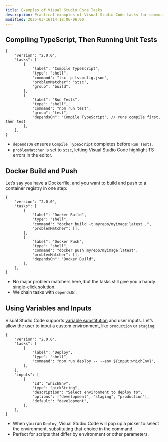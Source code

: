 ```yaml
---
title: Examples of Visual Studio Code Tasks
description: Practical examples of Visual Studio Code tasks for common development scenarios including building, testing, and deployments
modified: 2025-03-16T14:18:06-06:00
---
```


## Compiling TypeScript, Then Running Unit Tests

```jsonc
{
	"version": "2.0.0",
	"tasks": [
		{
			"label": "Compile TypeScript",
			"type": "shell",
			"command": "tsc -p tsconfig.json",
			"problemMatcher": "$tsc",
			"group": "build",
		},
		{
			"label": "Run Tests",
			"type": "shell",
			"command": "npm run test",
			"group": "test",
			"dependsOn": "Compile TypeScript", // runs compile first, then test
		},
	],
}
```

- `dependsOn` ensures `Compile TypeScript` completes before `Run Tests`.
- `problemMatcher` is set to `$tsc`, letting Visual Studio Code highlight TS errors in the editor.

## Docker Build and Push

Let’s say you have a Dockerfile, and you want to build and push to a container registry in one step:

```jsonc
{
	"version": "2.0.0",
	"tasks": [
		{
			"label": "Docker Build",
			"type": "shell",
			"command": "docker build -t myrepo/myimage:latest .",
			"problemMatcher": [],
		},
		{
			"label": "Docker Push",
			"type": "shell",
			"command": "docker push myrepo/myimage:latest",
			"problemMatcher": [],
			"dependsOn": "Docker Build",
		},
	],
}
```

- No major problem matchers here, but the tasks still give you a handy single-click solution.
- We chain tasks with `dependsOn`.

## Using Variables and Inputs

Visual Studio Code supports [variable substitution](https://code.visualstudio.com/docs/editor/variables-reference) and user inputs. Let’s allow the user to input a custom environment, like `production` or `staging`:

```jsonc
{
	"version": "2.0.0",
	"tasks": [
		{
			"label": "Deploy",
			"type": "shell",
			"command": "npm run deploy -- --env ${input:whichEnv}",
		},
	],
	"inputs": [
		{
			"id": "whichEnv",
			"type": "pickString",
			"description": "Select environment to deploy to",
			"options": ["development", "staging", "production"],
			"default": "development",
		},
	],
}
```

- When you run `Deploy`, Visual Studio Code will pop up a picker to select the environment, substituting that choice in the command.
- Perfect for scripts that differ by environment or other parameters.
